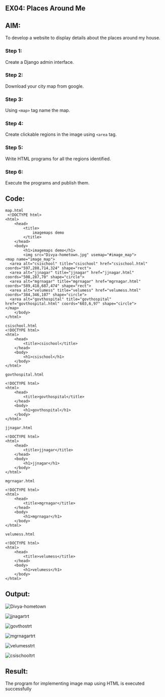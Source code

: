 ## EX04: Places Around Me
## AIM:
 To develop a website to display details about the places around my house.
### Step 1:
Create a Django admin interface.
### Step 2:
Download your city map from google.
### Step 3:
Using ```<map>``` tag name the map.
### Step 4:
Create clickable regions in the image using ```<area``` tag.
### Step 5:
Write HTML programs for all the regions identified.
### Step 6:
Execute the programs and publish them.
## Code:
```
map.html
 <!DOCTYPE html>
<html>
    <head>
        <title>
            imagemaps demo
        </title>
    </head>
    <body>
        <h1>imagemaps demo</h1>
        <img src="Divya-hometown.jpg" usemap="#image_map">
<map name="image_map">
  <area alt="csischool" title="csischool" href="csischool.html" coords="597,288,714,324" shape="rect">
  <area alt="jjnagar" title="jjnagar" href="jjnagar.html" coords="508,287,70" shape="circle">
  <area alt="mgrnagar" title="mgrnagar" href="mgrnagar.html" coords="589,418,687,474" shape="rect">
  <area alt="velumess" title="velumess" href="velumess.html" coords="384,346,107" shape="circle">
  <area alt="govthospital" title="govthospital" href="govthospital.html" coords="603,6,97" shape="circle"> 
</map>
    </body>
</html>

csischool.html
<!DOCTYPE html>
<html>
    <head>
        <title>csischool</title>
    </head>
    <body>
        <h1>csischool</h1>
    </body>
</html>

govthospital.html

<!DOCTYPE html>
<html>
    <head>
        <title>govthospital</title>
    </head>
    <body>
        <h1>govthospital</h1>
    </body>
</html>

jjnagar.html

<!DOCTYPE html>
<html>
    <head>
        <title>jjnagar</title>
    </head>
    <body>
        <h1>jjnagar</h1>
    </body>
</html>

mgrnagar.html

<!DOCTYPE html>
<html>
    <head>
        <title>mgrnagar</title>
    </head>
    <body>
        <h1>mgrnagar</h1>
    </body>
</html>

velumess.html

<!DOCTYPE html>
<html>
    <head>
        <title>velumess</title>
    </head>
    <body>
        <h1>velumess</h1>
    </body>
</html>

```
## Output:

![Divya-hometown](https://github.com/DivyaMunirathnamm/places-around-me/assets/147474097/7578af54-c8c0-4bdc-b4ca-7dfd24d4692e)

![jjnagartrt](https://github.com/DivyaMunirathnamm/places-around-me/assets/147474097/9443b55d-5914-4618-a106-b9955ffacd1e)

![govthostrt](https://github.com/DivyaMunirathnamm/places-around-me/assets/147474097/ac0c3530-4a83-4fe7-9a7e-bb936d77a46f)

![mgrnagartrt](https://github.com/DivyaMunirathnamm/places-around-me/assets/147474097/fa70e0cf-3f46-4bca-96a9-2cf4e95652c5)

![velumesstrt](https://github.com/DivyaMunirathnamm/places-around-me/assets/147474097/a2eb92ab-09ba-4224-917b-5bded1f85d50)

![csischooltrt](https://github.com/DivyaMunirathnamm/places-around-me/assets/147474097/c809de72-1c2f-4c18-bdf1-266bbe025c94)


## Result:

The program for implementing image map using HTML is executed successfully

